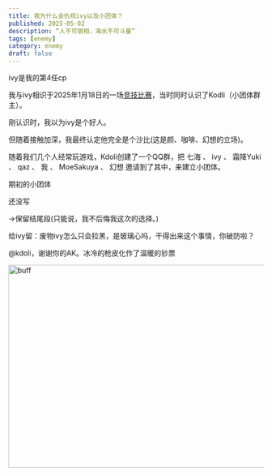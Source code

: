 ```yaml
---
title: 我为什么会仇视ivy以及小团体？
published: 2025-05-02
description: “人不可貌相，海水不可斗量”
tags: [enemy]
category: enemy
draft: false
---
```

ivy是我的第4任cp

我与ivy相识于2025年1月18日的一场[竞技比赛](https://csstats.gg/match/238547778)，当时同时认识了Kodli（小团体群主）。

刚认识时，我以为ivy是个好人。

但随着接触加深，我最终认定他完全是个沙比(这是颜、咖啡、幻想的立场)。

随着我们几个人经常玩游戏，Kdoli创建了一个QQ群，把 七海 、 ivy 、 霜降Yuki 、 qaz 、 我 、 MoeSakuya 、 幻想 邀请到了其中，来建立小团体。

期初的小团体

还没写

→保留结尾段(只能说，我不后悔我这次的选择。)

给ivy留：废物ivy怎么只会拉黑，是玻璃心吗，干得出来这个事情，你破防啦？

@kdoli，谢谢你的AK。冰冷的枪皮化作了温暖的钞票

<img src="https://img.fastmirror.net/s/2025/05/03/6814f2508f858.jpg" alt="buff" width="600" height="400" loading="lazy" />
